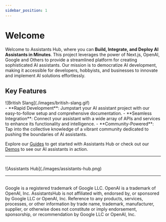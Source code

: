 ```yaml
---
sidebar_position: 1
---
```


# Welcome

Welcome to Assistants Hub, where you can **Build, Integrate, and Deploy AI Assistants in Minutes**. This project leverages the power of Next.js, OpenAI, Google and Others to provide a streamlined platform for creating sophisticated AI assistants. Our mission is to democratize AI development, making it accessible for developers, hobbyists, and businesses to innovate and implement AI solutions effortlessly.

## Key Features

<div style={{"display":"inline-block"}}>
    <div style={{"float":"left","padding-right":"50px"}}>![British Slang](./images/british-slang.gif)</div>
- **Rapid Development**: Jumpstart your AI assistant project with our easy-to-follow setup and comprehensive documentation.
- **Seamless Integration**: Connect your assistant with a wide array of APIs and services to enhance its functionality and intelligence.
- **Community-Powered**: Tap into the collective knowledge of a vibrant community dedicated to pushing the boundaries of AI assistants.

Explore our [Guides](./guides/create-assistants.md) to get started with Assistants Hub or check out our [Demos](./category/demos) to see our AI assistants in action.
</div>

<hr/>
<br/>
![Assistants Hub](./images/assistants-hub.png)
<hr/>
<br/>
Google is a registered trademark of Google LLC. OpenAI is a trademark of OpenAI, Inc. AssistantsHub is not affiliated with, endorsed by, or sponsored by Google LLC or OpenAI, Inc. Reference to any products, services, processes, or other information by trade name, trademark, manufacturer, supplier, or otherwise does not constitute or imply endorsement, sponsorship, or recommendation by Google LLC or OpenAI, Inc.